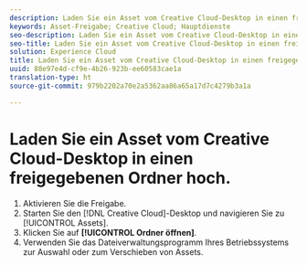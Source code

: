 ```yaml
---
description: Laden Sie ein Asset vom Creative Cloud-Desktop in einen freigegebenen Ordner hoch.
keywords: Asset-Freigabe; Creative Cloud; Hauptdienste
seo-description: Laden Sie ein Asset vom Creative Cloud-Desktop in einen freigegebenen Ordner hoch.
seo-title: Laden Sie ein Asset vom Creative Cloud-Desktop in einen freigegebenen Ordner hoch.
solution: Experience Cloud
title: Laden Sie ein Asset vom Creative Cloud-Desktop in einen freigegebenen Ordner hoch.
uuid: 88e97e4d-cf9e-4b26-923b-ee60583cae1a
translation-type: ht
source-git-commit: 979b2202a70e2a5362aa86a65a17d7c4279b3a1a

---
```



# Laden Sie ein Asset vom Creative Cloud-Desktop in einen freigegebenen Ordner hoch.

1. Aktivieren Sie die Freigabe.
1. Starten Sie den [!DNL Creative Cloud]-Desktop und navigieren Sie zu [!UICONTROL Assets].
1. Klicken Sie auf **[!UICONTROL Ordner öffnen]**.
1. Verwenden Sie das Dateiverwaltungsprogramm Ihres Betriebssystems zur Auswahl oder zum Verschieben von Assets.
